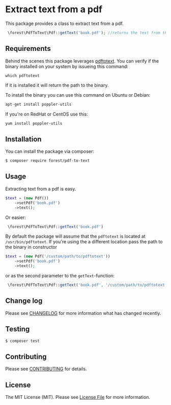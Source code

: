 # Extract text from a pdf


This package provides a class to extract text from a pdf.

```php
 \forest\PdfToText\Pdf::getText('book.pdf'); //returns the text from the pdf
```

## Requirements

Behind the scenes this package leverages [pdftotext](https://en.wikipedia.org/wiki/Pdftotext). You can verify if the binary installed on your system by issueing this command:
```
which pdftotext
```

If it is installed it will return the path to the binary.

To install the binary you can use this command on Ubuntu or Debian:

```php
apt-get install poppler-utils
```

If you're on RedHat or CentOS use this:

```bash
yum install poppler-utils
```

## Installation

You can install the package via composer:
```bash
$ composer require forest/pdf-to-text
```

## Usage

Extracting text from a pdf is easy.

```php
$text = (new Pdf())
    ->setPdf('book.pdf')
    ->text();
```

Or easier:

```php
 \forest\PdfToText\Pdf::getText('book.pdf')
```

By default the package will assume that the `pdftotext` is located at `/usr/bin/pdftotext`.
If you're using the a different location pass the path to the binary in constructor
```php
$text = (new Pdf('/custom/path/to/pdftotext'))
    ->setPdf('book.pdf')
    ->text();
```

or as the second parameter to the `getText`-function:
```php
 \forest\PdfToText\Pdf::getText('book.pdf', '/custom/path/to/pdftotext')
```

## Change log

Please see [CHANGELOG](CHANGELOG.md) for more information what has changed recently.

## Testing

``` bash
$ composer test
```

## Contributing

Please see [CONTRIBUTING](CONTRIBUTING.md) for details.


## License

The MIT License (MIT). Please see [License File](LICENSE.md) for more information.
